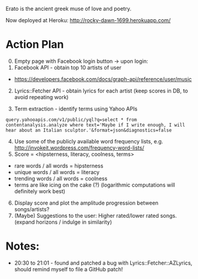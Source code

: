 Erato is the ancient greek muse of love and poetry.

Now deployed at Heroku:
http://rocky-dawn-1699.herokuapp.com/

Action Plan
====

0. Empty page with Facebook login button -> upon login:
1. Facebook API - obtain top 10 artists of user
  * https://developers.facebook.com/docs/graph-api/reference/user/music

2. Lyrics::Fetcher API - obtain lyrics for each artist (keep scores in DB, to avoid repeating work)

3. Term extraction - identify terms using Yahoo APIs
  ```
  query.yahooapis.com/v1/public/yql?q=select * from contentanalysis.analyze where text='Maybe if I write enough, I will hear about an Italian sculptor.'&format=json&diagnostics=false
  ```

4. Use some of the publicly available word frequency lists, e.g. http://invokeit.wordpress.com/frequency-word-lists/
5. Score = <hipsterness, literacy, coolness, terms>
  * rare words / all words = hipsterness
  * unique words / all words = literacy
  * trending words / all words = coolness
  * terms are like icing on the cake (?)
 (logarithmic computations will definitely work best)

6. Display score and plot the amplitude progression between songs/artists?
7. (Maybe) Suggestions to the user: Higher rated/lower rated songs. (expand horizons / indulge in similarity)

Notes:
====
  * 20:30 to 21:01 - found and patched a bug with Lyrics::Fetcher::AZLyrics, should remind myself to file a GitHub patch!
